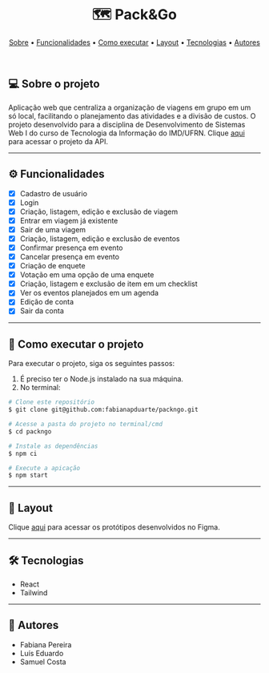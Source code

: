 <h1 align="center"> 
  🗺 Pack&Go
</h1>

<p align="center">
  <a href="#-sobre-o-projeto">Sobre</a> •
  <a href="#-funcionalidades">Funcionalidades</a> •
  <a href="#-como-executar-o-projeto">Como executar</a> • 
  <a href="#-layout">Layout</a> • 
  <a href="#-tecnologias">Tecnologias</a> • 
  <a href="#-autores">Autores</a>
</p>

<br>

## 💻 Sobre o projeto

Aplicação web que centraliza a organização de viagens em grupo em um só local, facilitando o planejamento das atividades e a divisão de custos. O projeto desenvolvido para a disciplina de Desenvolvimento de Sistemas Web I do curso de Tecnologia da Informação do IMD/UFRN. Clique [aqui](https://github.com/fabianapduarte/packngo-api) para acessar o projeto da API.

---

## ⚙ Funcionalidades

- [x] Cadastro de usuário
- [x] Login
- [x] Criação, listagem, edição e exclusão de viagem
- [x] Entrar em viagem já existente
- [x] Sair de uma viagem
- [x] Criação, listagem, edição e exclusão de eventos
- [x] Confirmar presença em evento
- [x] Cancelar presença em evento
- [x] Criação de enquete
- [x] Votação em uma opção de uma enquete
- [x] Criação, listagem e exclusão de item em um checklist
- [x] Ver os eventos planejados em um agenda
- [x] Edição de conta
- [x] Sair da conta

---

## 🚀 Como executar o projeto

Para executar o projeto, siga os seguintes passos:

1. É preciso ter o Node.js instalado na sua máquina.
2. No terminal:

```bash
# Clone este repositório
$ git clone git@github.com:fabianapduarte/packngo.git

# Acesse a pasta do projeto no terminal/cmd
$ cd packngo

# Instale as dependências
$ npm ci

# Execute a apicação
$ npm start
```

---

## 🎨 Layout

Clique [aqui](https://www.figma.com/design/ti62MlWQowmtZcukm6VTS8/Prot%C3%B3tipo---Web-1?node-id=0-1&t=A7I6wrcuJRl5mXgE-1) para acessar os protótipos desenvolvidos no Figma.

---

## 🛠 Tecnologias

- React
- Tailwind

---

## 👥 Autores

- Fabiana Pereira
- Luís Eduardo
- Samuel Costa
